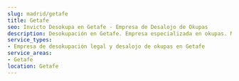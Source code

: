 ```yaml
---
slug: madrid/getafe
title: Getafe
seo: Invicto Desokupa en Getafe - Empresa de Desalojo de Okupas
description: Desokupación en Getafe. Empresa especializada en okupas. Mediación legal y desalojo express. Presupuesto gratuito.
service_types:
- Empresa de desokupación legal y desalojo de okupas en Getafe
service_areas:
- Getafe
location: Getafe
---
```

